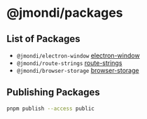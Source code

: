 # @jmondi/packages

## List of Packages

* `@jmondi/electron-window` [electron-window](./packages/electron-window)
* `@jmondi/route-strings` [route-strings](./packages/route-strings)
* `@jmondi/browser-storage` [browser-storage](./packages/browser-storage)

## Publishing Packages

```bash
pnpm publish --access public
```
